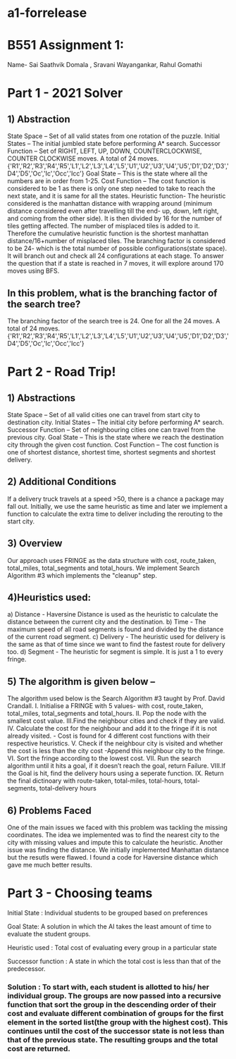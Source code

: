 # a1-forrelease
# B551 Assignment 1: 
Name- Sai Saathvik Domala , Sravani Wayangankar, Rahul Gomathi

# Part 1 - 2021 Solver

## 1) Abstraction
State Space – Set of all valid states from one rotation of the puzzle.
Initial States – The initial jumbled state before performing A* search.
Successor Function – Set of RIGHT, LEFT, UP, DOWN, COUNTERCLOCKWISE, COUNTER CLOCKWISE moves. A total of 24 moves.{'R1','R2','R3','R4','R5','L1','L2','L3','L4','L5','U1','U2','U3','U4','U5','D1','D2','D3','D4','D5','Oc','Ic','Occ','Icc'}
Goal State – This is the state where all the numbers are in order from 1-25.
Cost Function – The cost function is considered to be 1 as there is only one step needed to take to reach the next state, and it is same for all the states.
Heuristic function- The heuristic considered is the manhattan distance with wrapping around (minimum distance considered even after travelling till the end- up, down, left right, and coming from the other side). It is then divided by 16 for the number of tiles getting affected. The number of misplaced tiles is added to it.
Therefore the cumulative heuristic function is the shortest manhattan distance/16+number of misplaced tiles.
The branching factor is considered to be 24- which is the total number of possible configurations(state space). It will branch out and check all 24 configurations at each stage.
To answer the question that if a state is reached in 7 moves, it will explore around 170 moves using BFS.

## In this problem, what is the branching factor of the search tree?
The branching factor of the search tree is 24. One for all the 24 moves. A total of 24 moves.{'R1','R2','R3','R4','R5','L1','L2','L3','L4','L5','U1','U2','U3','U4','U5','D1','D2','D3','D4','D5','Oc','Ic','Occ','Icc'}



# Part 2 - Road Trip!
## 1) Abstractions
State Space – Set of all valid cities one can travel from start city to destination city.
Initial States – The initial city before performing A* search.
Successor Function – Set of neighbouring cities one can travel from the previous city.
Goal State – This is the state where we reach the destination city through the given cost function.
Cost Function – The cost function is one of shortest distance, shortest time, shortest segments and shortest delivery.

## 2) Additional Conditions
If a delivery truck travels at a speed >50, there is a chance a package may fall out. Initially, we use the same heuristic as time and later we implement a function to calculate the extra time to deliver including the rerouting to the start city.

## 3) Overview
Our approach uses FRINGE as the data structure with cost, route_taken, total_miles, total_segments and total_hours. We implement Search Algorithm #3 which implements the "cleanup" step.

## 4)Heuristics used:
a) Distance - Haversine Distance is used as the heuristic to calculate the distance between the current city and the destination.
b) Time - The maximum speed of all road segments is found and divided by the distance of the current road segment. 
c) Delivery - The heuristic used for delivery is the same as that of time since we want to find the fastest route for delivery too.
d) Segment - The heuristic for segment is simple. It is just a 1 to every fringe.
 
## 5) The algorithm is given below –
The algorithm used below is the Search Algorithm #3 taught by Prof. David Crandall.
I.	Initialise a FRINGE with 5 values- with cost, route_taken, total_miles, total_segments and total_hours.
II.	Pop the node with the smallest cost value.
III.Find the neighbour cities and check if they are valid.
IV.	Calculate the cost for the neighbour and add it to the fringe if it is not already visited.
    - Cost is found for 4 different cost functions with their respective heuristics.
V. Check if the neighbour city is visited and whether the cost is less than the city cost
    -Append this neighbour city to the fringe.
VI.	Sort the fringe according to the lowest cost.
VII.	Run the search algorithm until it hits a goal, if it doesn’t reach the goal, return Failure.
VIII.If the Goal is hit, find the delivery hours using a seperate function.
IX.  Return the final dictinoary with route-taken, total-miles, total-hours, total-segments, total-delivery hours


## 6) Problems Faced
One of the main issues we faced with this problem was tackling the missing coordinates. The idea we implemented was to find the nearest city to the city with missing values and impute this to calculate the heuristic.
Another issue was finding the distance. We initially implemented Manhattan distance but the resutls were flawed. I found a code for Haversine distance which gave me much better results. 




# Part 3 - Choosing teams

Initial State : Individual students to be grouped based on preferences

Goal State: A solution in which the AI takes the least amount of time to evaluate the student groups.

Heuristic used : Total cost of evaluating every group in a particular state

Successor function : A state in which the total cost is less than that of the predecessor.

### Solution : To start with, each student is allotted to his/ her individual group. The groups are now passed into a recursive function that sort the group in the descending order of their cost and evaluate different combination of groups for the first element in the sorted list(the group with the highest cost). This continues until the cost of the successor state is not less than that of the previous state. The resulting groups and the total cost are returned.

